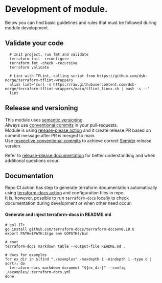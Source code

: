 # Development of module.

Below you can find basic guidelines and rules that must be followed during module development.

## Validate your code

```shell
  # Init project, run fmt and validate
  terraform init -reconfigure
  terraform fmt -check -recursive
  terraform validate

  # Lint with TFLint, calling script from https://github.com/dsb-norge/terraform-tflint-wrappers
  alias lint='curl -s https://raw.githubusercontent.com/dsb-norge/terraform-tflint-wrappers/main/tflint_linux.sh | bash -s --'
  lint

```

## Release and versioning

This module uses [semantic versioning](https://semver.org).  
Always use [conventional commits](https://www.conventionalcommits.org/en/v1.0.0/) in your pull-requests.  
Module is using [release-please action](https://github.com/googleapis/release-please-action) and it create release PR based on commit message after PR is merged to main.  
Use [respective conventional commits](https://github.com/googleapis/release-please?tab=readme-ov-file#how-should-i-write-my-commits) to achieve correct [SemVer](https://semver.org) release version.

Refer to [release-please documentation](https://github.com/googleapis/release-please) for better understanding and when additional questions occur.

## Documentation  

Repo CI action has step to generate terraform documentation automatically using [terraform-docs action](https://github.com/terraform-docs/gh-actions) and configuration files in repo.   
It is, however, possible to run ```terraform-docs``` locally to check documentation during development or when other need occur. 

#### Generate and inject terraform-docs in README.md

```shell
# go1.17+
go install github.com/terraform-docs/terraform-docs@v0.18.0
export PATH=$PATH:$(go env GOPATH)/bin

# root
terraform-docs markdown table --output-file README.md .

# docs for examples
for ex_dir in $(find "./examples" -maxdepth 1 -mindepth 1 -type d | sort); do
  terraform-docs markdown document "${ex_dir}" --config ./examples/.terraform-docs.yml
done
```